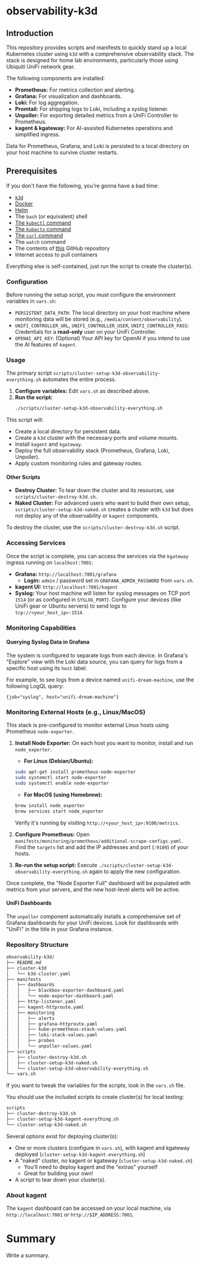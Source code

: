 # observability-k3d

## Introduction

This repository provides scripts and manifests to quickly stand up a local Kubernetes cluster using `k3d` with a comprehensive observability stack. The stack is designed for home lab environments, particularly those using Ubiquiti UniFi network gear.

The following components are installed:
- **Prometheus:** For metrics collection and alerting.
- **Grafana:** For visualization and dashboards.
- **Loki:** For log aggregation.
- **Promtail:** For shipping logs to Loki, including a syslog listener.
- **Unpoller:** For exporting detailed metrics from a UniFi Controller to Prometheus.
- **kagent & kgateway:** For AI-assisted Kubernetes operations and simplified ingress.

Data for Prometheus, Grafana, and Loki is persisted to a local directory on your host machine to survive cluster restarts.

## Prerequisites

If you don't have the following, you're gonna have a bad time:

- [`k3d`](https://k3d.io)
- [Docker](https://www.docker.com/get-started/)
- [Helm](https://helm.sh/docs/intro/install/)
- The `bash` (or equivalent) shell
- [The `kubectl` command](https://kubernetes.io/docs/tasks/tools/)
- [The `kubectx` command](https://github.com/ahmetb/kubectx)
- [The `curl` command](https://curl.se/download.html)
- The `watch` command
- The contents of [this](https://github.com/southsidedean/observability-k3d) GitHub repository
- Internet access to pull containers

Everything else is self-contained, just run the script to create the cluster(s).

### Configuration

Before running the setup script, you must configure the environment variables in `vars.sh`:

- `PERSISTENT_DATA_PATH`: The local directory on your host machine where monitoring data will be stored (e.g., `/media/content/observability`).
- `UNIFI_CONTROLLER_URL`, `UNIFI_CONTROLLER_USER`, `UNIFI_CONTROLLER_PASS`: Credentials for a **read-only** user on your UniFi Controller.
- `OPENAI_API_KEY`: (Optional) Your API key for OpenAI if you intend to use the AI features of `kagent`.

### Usage
The primary script `scripts/cluster-setup-k3d-observability-everything.sh` automates the entire process.

1.  **Configure variables:** Edit `vars.sh` as described above.
2.  **Run the script:**
    ```bash
    ./scripts/cluster-setup-k3d-observability-everything.sh
    ```
This script will:
- Create a local directory for persistent data.
- Create a `k3d` cluster with the necessary ports and volume mounts.
- Install `kagent` and `kgateway`.
- Deploy the full observability stack (Prometheus, Grafana, Loki, Unpoller).
- Apply custom monitoring rules and gateway routes.

#### Other Scripts

- **Destroy Cluster:** To tear down the cluster and its resources, use `scripts/cluster-destroy-k3d.sh`.
- **Naked Cluster:** For advanced users who want to build their own setup, `scripts/cluster-setup-k3d-naked.sh` creates a cluster with `k3d` but does not deploy any of the observability or `kagent` components.

To destroy the cluster, use the `scripts/cluster-destroy-k3d.sh` script.

### Accessing Services

Once the script is complete, you can access the services via the `kgateway` ingress running on `localhost:7001`:

- **Grafana:** `http://localhost:7001/grafana`
  - **Login:** `admin` / password set in `GRAFANA_ADMIN_PASSWORD` from `vars.sh`.
- **kagent UI:** `http://localhost:7001/kagent`
- **Syslog:** Your host machine will listen for syslog messages on TCP port `1514` (or as configured in `SYSLOG_PORT`). Configure your devices (like UniFi gear or Ubuntu servers) to send logs to `tcp://<your_host_ip>:1514`.

### Monitoring Capabilities

#### Querying Syslog Data in Grafana

The system is configured to separate logs from each device. In Grafana's "Explore" view with the Loki data source, you can query for logs from a specific host using its `host` label.

For example, to see logs from a device named `unifi-dream-machine`, use the following LogQL query:

`{job="syslog", host="unifi-dream-machine"}`

### Monitoring External Hosts (e.g., Linux/MacOS)

This stack is pre-configured to monitor external Linux hosts using Prometheus `node-exporter`.

1.  **Install Node Exporter:** On each host you want to monitor, install and run `node_exporter`.
    - **For Linux (Debian/Ubuntu):**
    ```bash
    sudo apt-get install prometheus-node-exporter
    sudo systemctl start node-exporter
    sudo systemctl enable node-exporter
    ```
    - **For MacOS (using Homebrew):**
    ```bash
    brew install node_exporter
    brew services start node_exporter
    ```
    Verify it's running by visiting `http://<your_host_ip>:9100/metrics`.

2.  **Configure Prometheus:** Open `manifests/monitoring/prometheus/additional-scrape-configs.yaml`. Find the `targets` list and add the IP addresses and port (`:9100`) of your hosts.

3.  **Re-run the setup script:** Execute `./scripts/cluster-setup-k3d-observability-everything.sh` again to apply the new configuration.

Once complete, the "Node Exporter Full" dashboard will be populated with metrics from your servers, and the new host-level alerts will be active.
#### UniFi Dashboards

The `unpoller` component automatically installs a comprehensive set of Grafana dashboards for your UniFi devices. Look for dashboards with "UniFi" in the title in your Grafana instance.

### Repository Structure

```bash
observability-k3d/
├── README.md
├── cluster-k3d
│   └── k3d-cluster.yaml
├── manifests
│   ├── dashboards
│   │   ├── blackbox-exporter-dashboard.yaml
│   │   └── node-exporter-dashboard.yaml
│   ├── http-listener.yaml
│   ├── kagent-httproute.yaml
│   ├── monitoring
│   │   ├── alerts
│   │   ├── grafana-httproute.yaml
│   │   ├── kube-prometheus-stack-values.yaml
│   │   ├── loki-stack-values.yaml
│   │   ├── probes
│   │   └── unpoller-values.yaml
├── scripts
│   ├── cluster-destroy-k3d.sh
│   ├── cluster-setup-k3d-naked.sh
│   └── cluster-setup-k3d-observability-everything.sh
└── vars.sh
```

If you want to tweak the variables for the scripts, look in the `vars.sh` file.

You should use the included scripts to create cluster(s) for local testing:

```bash
scripts
├── cluster-destroy-k3d.sh
├── cluster-setup-k3d-kagent-everything.sh
└── cluster-setup-k3d-naked.sh
```

Several options exist for deploying cluster(s):

- One or more clusters (configure in `vars.sh`), with kagent and kgateway deployed (`cluster-setup-k3d-kagent-everything.sh`)
- A "naked" cluster, no kagent or kgateway (`cluster-setup-k3d-naked.sh`)
  - You'll need to deploy kagent and the "extras" yourself
  - Great for building your own!
- A script to tear down your cluster(s).

### About kagent

The `kagent` dashboard can be accessed on your local machine, via `http://localhost:7001` or `http://$IP_ADDRESS:7001`.

# Summary

Write a summary.
